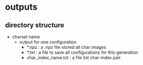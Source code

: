 # outputs
## directory structure
+ charset name
   + output for one configuration
      + *.npz  : a .npz file stored all char images
      + *.txt : a file to save all configurations for this generation
      + char_index_name.txt : a file list char-index pair